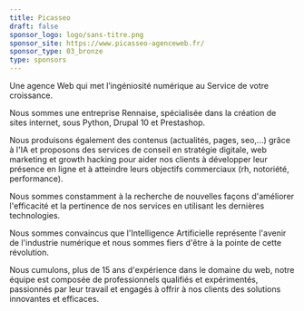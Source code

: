 ```yaml
---
title: Picasseo
draft: false
sponsor_logo: logo/sans-titre.png
sponsor_site: https://www.picasseo-agenceweb.fr/
sponsor_type: 03_bronze
type: sponsors
---
```

Une agence Web qui met l’ingéniosité numérique au Service de votre croissance.

Nous sommes une entreprise Rennaise, spécialisée dans la création de sites internet, sous Python, Drupal 10 et Prestashop.

Nous produisons également des contenus (actualités, pages, seo,...) grâce à l'IA et proposons des services de conseil en stratégie digitale, web marketing et growth hacking pour aider nos clients à développer leur présence en ligne et à atteindre leurs objectifs commerciaux (rh, notoriété, performance). 

Nous sommes constamment à la recherche de nouvelles façons d'améliorer l'efficacité et la pertinence de nos services en utilisant les dernières technologies.

Nous sommes convaincus que l'Intelligence Artificielle représente l'avenir de l'industrie numérique et nous sommes fiers d'être à la pointe de cette révolution.

Nous cumulons, plus de 15 ans d'expérience dans le domaine du web, notre équipe est composée de professionnels qualifiés et expérimentés, passionnés par leur travail et engagés à offrir à nos clients des solutions innovantes et efficaces.

